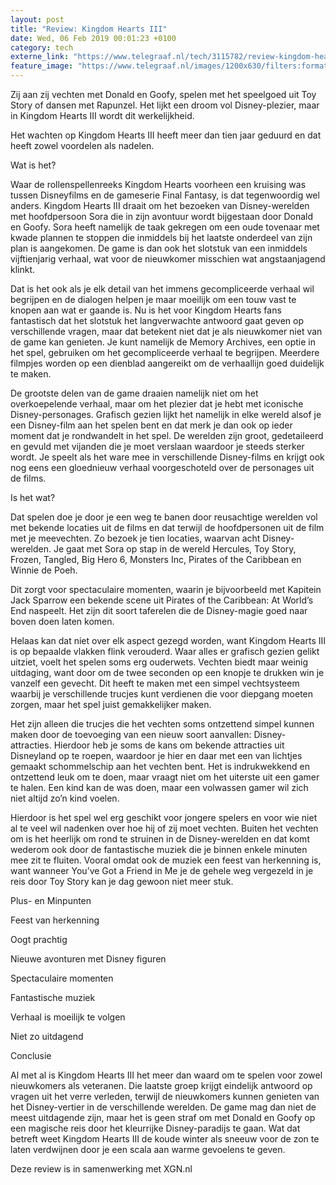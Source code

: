 ```yaml
---
layout: post
title: "Review: Kingdom Hearts III"
date: Wed, 06 Feb 2019 00:01:23 +0100
category: tech
externe_link: "https://www.telegraaf.nl/tech/3115782/review-kingdom-hearts-iii"
feature_image: "https://www.telegraaf.nl/images/1200x630/filters:format(jpeg):quality(80)/cdn-kiosk-api.telegraaf.nl/f52a0ba4-2999-11e9-a320-1bccab621786.jpg"
---
```


<p class="intro">Zij aan zij vechten met Donald en Goofy, spelen met het speelgoed uit Toy Story of dansen met Rapunzel. Het lijkt een droom vol Disney-plezier, maar in Kingdom Hearts III wordt dit werkelijkheid.</p> <p>Het wachten op Kingdom Hearts III heeft meer dan tien jaar geduurd en dat heeft zowel voordelen als nadelen.</p><p>Wat is het?</p><p>Waar de rollenspellenreeks Kingdom Hearts voorheen een kruising was tussen Disneyfilms en de gameserie Final Fantasy, is dat tegenwoordig wel anders. Kingdom Hearts III draait om het bezoeken van Disney-werelden met hoofdpersoon Sora die in zijn avontuur wordt bijgestaan door Donald en Goofy. Sora heeft namelijk de taak gekregen om een oude tovenaar met kwade plannen te stoppen die inmiddels bij het laatste onderdeel van zijn plan is aangekomen. De game is dan ook het slotstuk van een inmiddels vijftienjarig verhaal, wat voor de nieuwkomer misschien wat angstaanjagend klinkt.</p><p>Dat is het ook als je elk detail van het immens gecompliceerde verhaal wil begrijpen en de dialogen helpen je maar moeilijk om een touw vast te knopen aan wat er gaande is. Nu is het voor Kingdom Hearts fans fantastisch dat het slotstuk het langverwachte antwoord gaat geven op verschillende vragen, maar dat betekent niet dat je als nieuwkomer niet van de game kan genieten. Je kunt namelijk de Memory Archives, een optie in het spel, gebruiken om het gecompliceerde verhaal te begrijpen. Meerdere filmpjes worden op een dienblad aangereikt om de verhaallijn goed duidelijk te maken.</p><p>De grootste delen van de game draaien namelijk niet om het overkoepelende verhaal, maar om het plezier dat je hebt met iconische Disney-personages. Grafisch gezien lijkt het namelijk in elke wereld alsof je een Disney-film aan het spelen bent en dat merk je dan ook op ieder moment dat je rondwandelt in het spel. De werelden zijn groot, gedetaileerd en gevuld met vijanden die je moet verslaan waardoor je steeds sterker wordt. Je speelt als het ware mee in verschillende Disney-films en krijgt ook nog eens een gloednieuw verhaal voorgeschoteld over de personages uit de films.</p><p>Is het wat?</p><p>Dat spelen doe je door je een weg te banen door reusachtige werelden vol met bekende locaties uit de films en dat terwijl de hoofdpersonen uit de film met je meevechten. Zo bezoek je tien locaties, waarvan acht Disney-werelden. Je gaat met Sora op stap in de wereld Hercules, Toy Story, Frozen, Tangled, Big Hero 6, Monsters Inc, Pirates of the Caribbean en Winnie de Poeh.</p><p>Dit zorgt voor spectaculaire momenten, waarin je bijvoorbeeld met Kapitein Jack Sparrow een bekende scene uit Pirates of the Caribbean: At World’s End naspeelt. Het zijn dit soort taferelen die de Disney-magie goed naar boven doen laten komen.</p><p>Helaas kan dat niet over elk aspect gezegd worden, want Kingdom Hearts III is op bepaalde vlakken flink verouderd. Waar alles er grafisch gezien gelikt uitziet, voelt het spelen soms erg ouderwets. Vechten biedt maar weinig uitdaging, want door om de twee seconden op een knopje te drukken win je vanzelf een gevecht. Dit heeft te maken met een simpel vechtsysteem waarbij je verschillende trucjes kunt verdienen die voor diepgang moeten zorgen, maar het spel juist gemakkelijker maken.</p><p>Het zijn alleen die trucjes die het vechten soms ontzettend simpel kunnen maken door de toevoeging van een nieuw soort aanvallen: Disney-attracties. Hierdoor heb je soms de kans om bekende attracties uit Disneyland op te roepen, waardoor je hier en daar met een van lichtjes gemaakt schommelschip aan het vechten bent. Het is indrukwekkend en ontzettend leuk om te doen, maar vraagt niet om het uiterste uit een gamer te halen. Een kind kan de was doen, maar een volwassen gamer wil zich niet altijd zo’n kind voelen.</p><p>Hierdoor is het spel wel erg geschikt voor jongere spelers en voor wie niet al te veel wil nadenken over hoe hij of zij moet vechten. Buiten het vechten om is het heerlijk om rond te struinen in de Disney-werelden en dat komt wederom ook door de fantastische muziek die je binnen enkele minuten mee zit te fluiten. Vooral omdat ook de muziek een feest van herkenning is, want wanneer You’ve Got a Friend in Me je de gehele weg vergezeld in je reis door Toy Story kan je dag gewoon niet meer stuk.</p><p>Plus- en Minpunten</p><p>Feest van herkenning</p><p>Oogt prachtig</p><p>Nieuwe avonturen met Disney figuren</p><p>Spectaculaire momenten</p><p>Fantastische muziek</p><p>Verhaal is moeilijk te volgen</p><p>Niet zo uitdagend</p><p>Conclusie</p><p>Al met al is Kingdom Hearts III het meer dan waard om te spelen voor zowel nieuwkomers als veteranen. Die laatste groep krijgt eindelijk antwoord op vragen uit het verre verleden, terwijl de nieuwkomers kunnen genieten van het Disney-vertier in de verschillende werelden. De game mag dan niet de meest uitdagende zijn, maar het is geen straf om met Donald en Goofy op een magische reis door het kleurrijke Disney-paradijs te gaan. Wat dat betreft weet Kingdom Hearts III de koude winter als sneeuw voor de zon te laten verdwijnen door je een scala aan warme gevoelens te geven.</p><p>Deze review is in samenwerking met XGN.nl</p>

